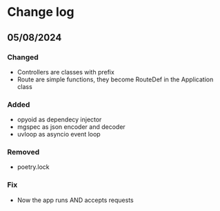 # Change log

## 05/08/2024

### Changed

- Controllers are classes with prefix
- Route are simple functions, they become RouteDef in the Application class

### Added

- opyoid as dependecy injector
- mgspec as json encoder and decoder
- uvloop as asyncio event loop

### Removed

- poetry.lock

### Fix

- Now the app runs AND accepts requests
